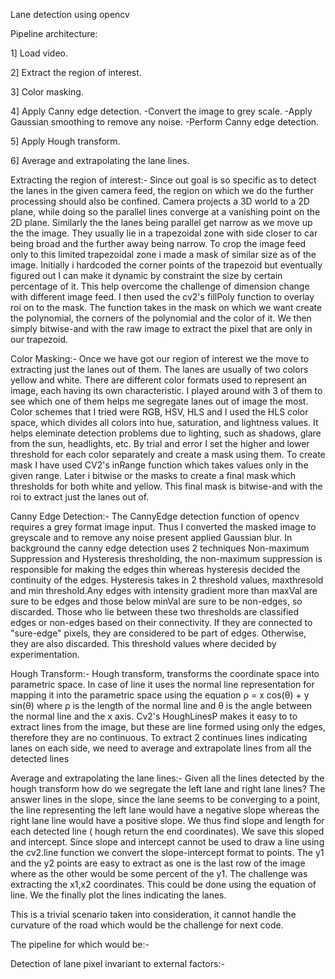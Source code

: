 Lane detection using opencv

Pipeline architecture:

1] Load video.

2] Extract the region of interest.

3] Color masking. 

4] Apply Canny edge detection.
    -Convert the image to grey scale.
    -Apply Gaussian smoothing to remove any noise.
    -Perform Canny edge detection.
    
5] Apply Hough transform.

6] Average and extrapolating the lane lines.


Extracting the region of interest:- 
  Since out goal is so specific as to detect the lanes in the given camera feed, the region on which we do the further processing should also be
  confined. Camera projects a 3D world to a 2D plane, while doing so the parallel lines converge at a vanishing point on the 2D plane. Similarly 
  the the lanes being parallel get narrow as we move up the the image. They usually lie in a trapezoidal zone with side closer to car being broad
  and the further away being narrow. To crop the image feed only to this limited trapezoidal zone i made a mask of similar size as of the image. 
  Initially i hardcoded the corner points of the trapezoid but eventually figured out I can make it dynamic by constraint the size by certain 
  percentage of it. This help overcome the challenge of dimension change with different image feed. I then used the cv2's fillPoly function to 
  overlay roi on to the mask. The function takes in the mask on which we want create the polynomial, the corners of the polynomial and the color 
  of it. We then simply bitwise-and with the raw image to extract the pixel that are only in our trapezoid.
  
  
Color Masking:-
  Once we have got our region of interest we the move to extracting just the lanes out of them. The lanes are usually of two colors yellow and 
  white. There are different color formats used to represent an image, each having its own characteristic. I played around with 3 of them to see 
  which one of them helps me segregate lanes out of image the most. Color schemes that I tried were RGB, HSV, HLS and I used the HLS color space,
  which divides all colors into hue, saturation, and lightness values. It helps eleminate detection problems due to lighting, such as shadows, 
  glare from the sun, headlights, etc. By trial and error I set the higher and lower threshold for each color separately and create a mask using 
  them. To create mask I have used CV2's inRange function which takes values only in the given range. Later i bitwise or the masks to create a 
  final mask which thresholds for both white and yellow. This final mask is bitwise-and with the roi to extract just the lanes out of.
  
  
Canny Edge Detection:- 
The CannyEdge detection function of opencv requires a grey format image input. Thus I converted the masked image to 
greyscale and to remove any noise present applied Gaussian blur. In background the canny edge detection uses 2 techniques Non-maximum Suppression
and Hysteresis thresholding, the non-maximum suppression is responsible for making the edges thin whereas hysteresis decided the continuity of the edges. Hysteresis takes in 2 threshold values, maxthresold and min threshold.Any edges with intensity gradient more than maxVal are sure to be edges and those below minVal are sure to be non-edges, so discarded. Those who lie between these two thresholds are classified edges or non-edges based on their connectivity. If they are connected to "sure-edge" pixels, they are considered to be part of edges. Otherwise, they are also 
discarded. This threshold values where decided by experimentation.


Hough Transform:- 
  Hough transform, transforms the coordinate space into parametric space. In case of line it uses the normal line representation for mapping it 
  into the parametric space using the equation ρ = x cos(θ) + y sin(θ) where ρ is the length of the normal line and θ is the angle between the 
  normal line and the x axis. Cv2's HoughLinesP makes it easy to to extract lines from the image, but these are line formed using only the edges,
  therefore they are no continuous. To extract 2 continues lines indicating lanes on each side, we need to average and extrapolate lines from all
  the detected lines
  
  
Average and extrapolating the lane lines:- 
  Given all the lines detected by the hough transform how do we segregate the left lane and right lane lines? The answer lines in the slope, 
  since the lane seems to be converging to a point, the line representing the left lane would have a negative slope whereas the right lane line 
  would have a positive slope. We thus find slope and length for each detected line ( hough return the end coordinates). We save this sloped and 
  intercept. Since slope and intercept cannot be used to draw a line using the cv2.line function we convert the slope-intercept format to points.
  The y1 and the y2 points are easy to extract as one is the last row of the image where as the other would be some percent of the y1. The 
  challenge was extracting the x1,x2 coordinates. This could be done using the equation of line. We the finally plot the lines indicating the 
  lanes.

This is a trivial scenario taken into consideration, it cannot handle the curvature of the road which would be the challenge for next code.

The pipeline for which would be:-

Detection of lane pixel invariant to external factors:-
    
